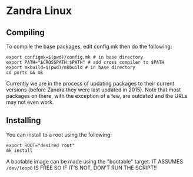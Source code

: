 # Zandra Linux

## Compiling

To compile the base packages, edit config.mk then do the following:

    export configmk=$(pwd)/config.mk # in base directory
    export PATH="$CROSSPATH:$PATH" # add cross compiler to $PATH
    export mkbuild=$(pwd)/mkbuild # in base directory
    cd ports && mk
    
Currently we are in the process of updating packages to their current
versions (before Zandra they were last updated in 2015). Note that
most packages on there, with the exception of a few, are outdated and
the URLs may not even work.

## Installing

You can install to a root using the following:

    export ROOT="desired root"
    mk install

A bootable image can be made using the "bootable" target. IT ASSUMES
`/dev/loop0` IS FREE SO IF IT'S NOT, DON'T RUN THE SCRIPT!!
